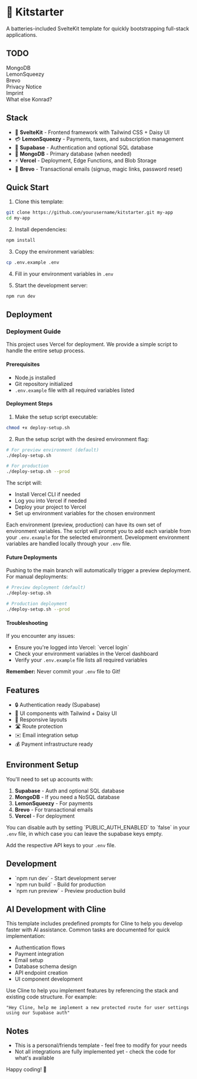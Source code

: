 
# 🚀 Kitstarter

A batteries-included SvelteKit template for quickly bootstrapping full-stack applications.

## TODO

MongoDB  
LemonSqueezy  
Brevo  
Privacy Notice  
Imprint  
What else Konrad?  

## Stack

- 🎯 **SvelteKit** - Frontend framework with Tailwind CSS + Daisy UI  
- 💳 **LemonSqueezy** - Payments, taxes, and subscription management  
- 🔐 **Supabase** - Authentication and optional SQL database  
- 🍃 **MongoDB** - Primary database (when needed)  
- ⚡ **Vercel** - Deployment, Edge Functions, and Blob Storage  
- 📧 **Brevo** - Transactional emails (signup, magic links, password reset)  

## Quick Start

1. Clone this template:  
```bash
git clone https://github.com/yourusername/kitstarter.git my-app
cd my-app
```

2. Install dependencies:  
```bash
npm install
```

3. Copy the environment variables:  
```bash
cp .env.example .env
```

4. Fill in your environment variables in `.env`  

5. Start the development server:  
```bash
npm run dev
```

## Deployment

### Deployment Guide  

This project uses Vercel for deployment. We provide a simple script to handle the entire setup process.  

#### Prerequisites  
- Node.js installed  
- Git repository initialized  
- `.env.example` file with all required variables listed  

#### Deployment Steps  

1. Make the setup script executable:  
```bash
chmod +x deploy-setup.sh
```  

2. Run the setup script with the desired environment flag:  
```bash
# For preview environment (default)
./deploy-setup.sh

# For production
./deploy-setup.sh --prod
```  

The script will:  
- Install Vercel CLI if needed  
- Log you into Vercel if needed  
- Deploy your project to Vercel  
- Set up environment variables for the chosen environment  

Each environment (preview, production) can have its own set of environment variables. The script will prompt you to add each variable from your `.env.example` for the selected environment. Development environment variables are handled locally through your `.env` file.

#### Future Deployments  
Pushing to the main branch will automatically trigger a preview deployment. For manual deployments:  

```bash
# Preview deployment (default)
./deploy-setup.sh

# Production deployment
./deploy-setup.sh --prod
```  

#### Troubleshooting  
If you encounter any issues:  
- Ensure you're logged into Vercel: \`vercel login\`  
- Check your environment variables in the Vercel dashboard  
- Verify your `.env.example` file lists all required variables  

**Remember:** Never commit your `.env` file to Git!  

## Features

- 🔒 Authentication ready (Supabase)  
- 🎨 UI components with Tailwind + Daisy UI  
- 📱 Responsive layouts  
- 🛣️ Route protection  
- ✉️ Email integration setup  
- 💰 Payment infrastructure ready  

## Environment Setup

You'll need to set up accounts with:  

1. **Supabase** - Auth and optional SQL database  
2. **MongoDB** - If you need a NoSQL database  
3. **LemonSqueezy** - For payments  
4. **Brevo** - For transactional emails  
5. **Vercel** - For deployment  

You can disable auth by setting \`PUBLIC_AUTH_ENABLED\` to \`false\` in your `.env` file, in which case you can leave the supabase keys empty.  

Add the respective API keys to your `.env` file.  

## Development

- \`npm run dev\` - Start development server  
- \`npm run build\` - Build for production  
- \`npm run preview\` - Preview production build  

## AI Development with Cline

This template includes predefined prompts for Cline to help you develop faster with AI assistance. Common tasks are documented for quick implementation:  

- Authentication flows  
- Payment integration  
- Email setup  
- Database schema design  
- API endpoint creation  
- UI component development  

Use Cline to help you implement features by referencing the stack and existing code structure. For example:  
```  
"Hey Cline, help me implement a new protected route for user settings using our Supabase auth"  
```  

## Notes

- This is a personal/friends template - feel free to modify for your needs  
- Not all integrations are fully implemented yet - check the code for what's available  

Happy coding! 🚀
